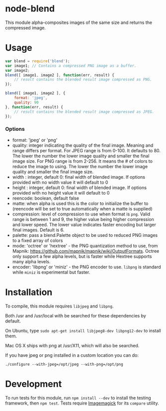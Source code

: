 # node-blend

This module alpha-composites images of the same size and returns the compressed image.

# Usage

```javascript
var blend = require('blend');
var image1; // Contains a compressed PNG image as a buffer.
var image2;
blend([ image1, image2 ], function(err, result) {
    // result contains the blended result image compressed as PNG.
});

blend([ image1, image2 ], {
    format: 'jpeg',
    quality: 90
}, function(err, result) {
    // result contains the blended result image compressed as JPEG.
});
```

### Options

- format: 'jpeg' or 'png'
- quality: integer indicating the quality of the final image. Meaning and range differs per format. For JPEG range is from 0-100. It defaults to 80. The lower the number the lower image quality and smaller the final image size. For PNG range is from 2-256. It means the # of colors to reduce the image to using. The lower the number the lower image quality and smaller the final image size.
- width : integer, default 0: final width of blended image. If options provided with no width value it will default to 0
- height : integer, default 0: final width of blended image. If options provided with no height value it will default to 0
- reencode: boolean, default false
- matte: when alpha is used this is the color to initialize the buffer to (reencode will be set to true automatically when a matte is supplied)
- compression: level of compression to use when format is `png`. Valid range is between 1 and 9, the higher value being higher compression and lower speed. The lower value indicates faster encoding but larger final images. Default is 6.
- palette: pass a blend.Palette object to be used to reduced PNG images to a fixed array of colors
- mode: 'octree' or 'hextree' - the PNG quantization method to use, from Mapnik: https://github.com/mapnik/mapnik/wiki/OutputFormats. Octree only support a few alpha levels, but is faster while Hextree supports many alpha levels.
- encoder: 'libpng' or 'miniz' - the PNG encoder to use. `libpng` is standard while `miniz` is experimental but faster.

# Installation

To compile, this module requires `libjpeg` and `libpng`.

Both /usr and /usr/local with be searched for these dependencies by default.

On Ubuntu, type `sudo apt-get install libjpeg8-dev libpng12-dev` to install them.

Mac OS X ships with png at /usr/X11, which will also be searched.

If you have jpeg or png installed in a custom location you can do:

    ./configure --with-jpeg=/opt/jpeg --with-png=/opt/png

# Development

To run tests for this module, run `npm install --dev` to install the testing framework, then
`npm test`. Tests require [Imagemagick](http://www.imagemagick.org/script/index.php) for its `compare` utility.
